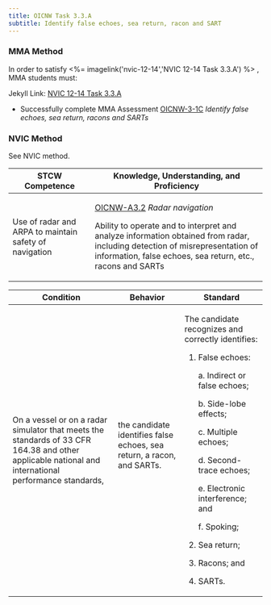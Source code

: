 ```yaml
---
title: OICNW Task 3.3.A 
subtitle: Identify false echoes, sea return, racon and SART
---
```



### MMA Method

In order to satisfy <%= imagelink('nvic-12-14','NVIC 12-14  Task  3.3.A') %> , MMA students must:

Jekyll Link: [NVIC 12-14  Task  3.3.A](/stcw23/assets/images/nvic-12-14.pdf)

* Successfully complete MMA Assessment  [OICNW-3-1C](OICNW-3-1C) *Identify false echoes, sea return, racons and SARTs*


### NVIC Method

<a onclick="togglevisibility('nvic_methods')" >See NVIC method.</a>

<div id='nvic_methods' class='hide'>

<table>
<thead>
<tr>
<th class='forty'> STCW Competence </th>
<th class='sixty'> Knowledge, Understanding, and Proficiency </th>
</tr>
</thead>




<tbody>
<tr><td markdown='1'>

Use of radar and ARPA to maintain safety of navigation

</td><td markdown='1'>

[OICNW-A3.2](../../tables/21.html#OICNW-A3.2) *Radar navigation*

Ability to operate and to interpret and analyze information obtained from radar, including detection of misrepresentation of information, false echoes, sea return, etc., racons and SARTs

</td></tr>


</tbody>
</table>


<table>
<thead>
<tr><th class='twenty'>  Condition </th><th class='twenty'> Behavior </th><th  class='sixty'>Standard </th></tr>
</thead>
<tbody >



<tr><td markdown='1'>

On a vessel or on a radar simulator that meets the standards of 33 CFR 164.38 and other applicable national and international performance standards,

</td><td markdown='1'>

the candidate identifies false echoes, sea return, a racon, and SARTs.

<br>

<div class="tooltip">
<span class="tooltiptext">
</span>
</div>


</td><td markdown='1'>

The candidate recognizes and correctly identifies:

1. False echoes:

     a. Indirect or false echoes;

     b. Side-lobe effects;

     c. Multiple echoes;

     d. Second-trace echoes;

     e. Electronic interference; and

     f. Spoking;

2. Sea return;

3. Racons; and 

4. SARTs.

</td></tr>
</tbody>
</table>
</div>

